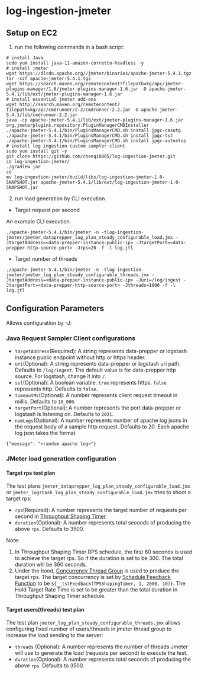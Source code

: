 # log-ingestion-jmeter

## Setup on EC2

1. run the following commands in a bash script:

```
# install Java
sudo yum install java-11-amazon-corretto-headless -y
# install jmeter
wget https://dlcdn.apache.org//jmeter/binaries/apache-jmeter-5.4.1.tgz
tar -xzf apache-jmeter-5.4.1.tgz
wget https://search.maven.org/remotecontent?filepath=kg/apc/jmeter-plugins-manager/1.6/jmeter-plugins-manager-1.6.jar -O apache-jmeter-5.4.1/lib/ext/jmeter-plugins-manager-1.6.jar
# install essential jmeter add-ons
wget http://search.maven.org/remotecontent?filepath=kg/apc/cmdrunner/2.2/cmdrunner-2.2.jar -O apache-jmeter-5.4.1/lib/cmdrunner-2.2.jar
java -cp apache-jmeter-5.4.1/lib/ext/jmeter-plugins-manager-1.6.jar org.jmeterplugins.repository.PluginManagerCMDInstaller
./apache-jmeter-5.4.1/bin/PluginsManagerCMD.sh install jpgc-casutg
./apache-jmeter-5.4.1/bin/PluginsManagerCMD.sh install jpgc-tst
./apache-jmeter-5.4.1/bin/PluginsManagerCMD.sh install jpgc-autostop
# install log ingestion custom sampler client
sudo yum install git -y
git clone https://github.com/chenqi0805/log-ingestion-jmeter.git
cd log-ingestion-jmeter/
./gradlew jar
cd
mv log-ingestion-jmeter/build/libs/log-ingestion-jmeter-1.0-SNAPSHOT.jar apache-jmeter-5.4.1/lib/ext/log-ingestion-jmeter-1.0-SNAPSHOT.jar
```

2. run load generation by CLI execution

- Target request per second

An example CLI execution

```
./apache-jmeter-5.4.1/bin/jmeter -n -tlog-ingestion-jmeter/jmeter_dataprepper_log_plan_steady_configurable_load.jmx -JtargetAddress=<data-prepper-instance-public-ip> -JtargetPort=<data-prepper-http-source-port> -Jrps=20 -f -l log.jtl
```

- Target number of threads

```
./apache-jmeter-5.4.1/bin/jmeter -n -tlog-ingestion-jmeter/jmeter_log_plan_steady_configurable_threads.jmx -JtargetAddress=<data-prepper-instance-public-ip> -Juri=/log/ingest -JtargetPort=<data-prepper-http-source-port> -Jthreads=1000 -f -l log.jtl
```

## Configuration Parameters

Allows configuration by -J:

### Java Request Sampler Client configurations

* `targetAddress`(Required): A string represents data-prepper or logstash instance public endpoint without http or https header.
* `uri`(Optional): A string represents data-prepper or logstash uri path. Defaults to `/log/ingest`. The default value is for data-prepper http source. For logstash, change it into `/`.
* `ssl`(Optional): A boolean variable. `true` represents https. `false` represents http. Defaults to `false`.
* `timeoutMs`(Optional): A number represents client request timeout in millis. Defaults to `10_000`.
* `targetPort`(Optional): A number represents the port data-prepper or logstash is listening on. Defaults to `2021`.
* `numLogs`(Optional): A number represents number of apache log jsons in the request body of a sample http request. Defaults to 20. Each apache log json takes the format

```
{"message": "<random apache log>"}
```

### JMeter load generation configuration

#### Target rps test plan

The test plans `jmeter_dataprepper_log_plan_steady_configurable_load.jmx` or `jmeter_logstash_log_plan_steady_configurable_load.jmx` tries to shoot a target rps:

* `rps`(Required): A number represents the target number of requests per second in [Throughput Shaping Timer](https://jmeter-plugins.org/wiki/ThroughputShapingTimer/)
* `duration`(Optional): A number represents total seconds of producing the above `rps`. Defaults to 3500.

Note: 
1. In Throughput Shaping Timer RPS schedule, the first 60 seconds is used to achieve the target rps. So if the duration is set to be 300. The total duration will be 360 seconds.
2. Under the hood, [Concurrency Thread Group](https://jmeter-plugins.org/wiki/ConcurrencyThreadGroup/) is used to produce the target rps. The target concurrency is set by [Schedule Feedback Function](https://jmeter-plugins.org/wiki/ThroughputShapingTimer/#Schedule-Feedback-Function)
to be `${__tstFeedback(TPSShapingTimer, 1, 2000, 10)}`. The Hold Target Rate Time is set to be greater than the total duration in Throughput Shaping Timer schedule.

#### Target users(threads) test plan

The test plan `jmeter_log_plan_steady_configurable_threads.jmx` allows configuring fixed number of users/threads in jmeter thread group to increase the load sending to the server:

* `threads` (Optional): A number represents the number of threads Jmeter will use to generate the load (requests per second) to execute the test. 
* `duration`(Optional): A number represents total seconds of producing the above `rps`. Defaults to 3500.